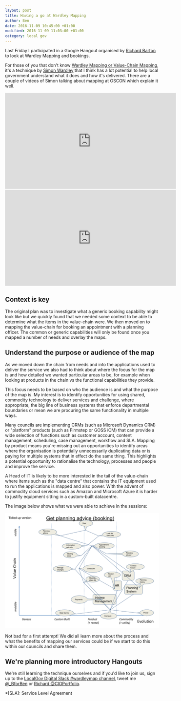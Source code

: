 ```yaml
---
layout: post
title: Having a go at Wardley Mapping
author: Ben
date: 2016-11-09 10:45:00 +01:00
modified: 2016-11-09 11:03:00 +01:00
category: local gov
---
```


Last Friday I participated in a Google Hangout organised by [Richard Barton](https://twitter.com/cioportfolio) to look at Wardley Mapping and bookings.

For those of you that don't know [Wardley Mapping or Value-Chain Mapping](http://blog.gardeviance.org/2015/02/an-introduction-to-wardley-value-chain.html), it's a technique by [Simon Wardley](https://twitter.com/swardley) that I think has a lot potential to help local government understand what it does and how it's delivered. There are a couple of videos of Simon talking about mapping at OSCON which explain it well.

<iframe width="560" height="315" src="https://www.youtube.com/embed/NnFeIt-uaEc?list=PLDGsBgVz2W87cAfk2y2SSods5kvlykpLi" frameborder="0" allowfullscreen></iframe>


<iframe width="560" height="315" src="https://www.youtube.com/embed/Ie2KtSU_ndQ?list=PLDGsBgVz2W87cAfk2y2SSods5kvlykpLi" frameborder="0" allowfullscreen></iframe>

## Context is key

The original plan was to investigate what a generic booking capability might look like but we quickly found that we needed some context to be able to determine what the items in the value-chain were. We then moved on to mapping the value-chain for booking an appointment with a planning officer. The common or generic capabilities will only be found once you mapped a number of needs and overlay the maps.

## Understand the purpose or audience of the map

As we moved down the chain from needs and into the applications used to deliver the service we also had to think about where the focus for the map is and how detailed we wanted particular areas to be, for example when looking at products in the chain vs the functional capabilities they provide.

This focus needs to be based on who the audience is and what the purpose of the map is. My interest is to identify opportunities for using shared, commodity technology to deliver services and challenge, where appropriate, the big line of business systems that enforce departmental boundaries or mean we are procuring the same functionality in multiple ways.

Many councils are implementing CRMs (such as Microsoft Dynamics CRM) or "platform" products (such as Firmstep or GOSS iCM) that can provide a wide selection of functions such as customer account, content management, scheduling, case management, workflow and SLA. Mapping by product means you're missing out an opportunities to identify areas where the organisation is potentially unnecessarily duplicating data or is paying for multiple systems that in effect do the same thing. This highlights a potential opportunity to rationalise the technology, processes and people and improve the service.

A Head of IT is likely to be more interested in the tail of the value-chain where items such as the "data centre" that contains the IT equipment used to run the applications is mapped and also power. With the advent of commodity cloud services such as Amazon and Microsoft Azure it is harder to justify equipment sitting in a custom-built datacentre.

The image below shows what we were able to achieve in the sessions:

![Wardley Mapping Hangout output](/content/2016/11/wardleyish-map-hangout-1.svg "Wardley Mapping Hangout output")

Not bad for a first attempt! We did all learn more about the process and what the benefits of mapping our services could be if we start to do this within our councils and share them.

## We're planning more introductory Hangouts

We're still learning the technique ourselves and if you'd like to join us, sign up to the [LocalGov Digital Slack #wardleymap channel](https://localgovdigital.slack.com/messages/wardleymaps/), tweet me [@_BforBen](https://twitter.com/_BforBen) or [Richard @CIOPortfolio](https://twitter.com/cioportfolio).

*[SLA]: Service Level Agreement
